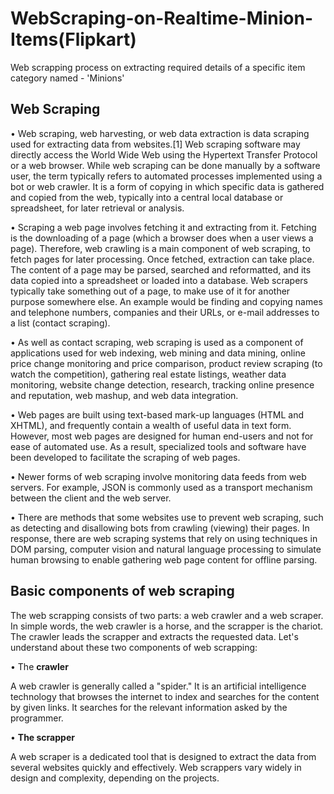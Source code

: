 # WebScraping-on-Realtime-Minion-Items(Flipkart)
Web scrapping process on extracting required details of a specific item category named - 'Minions'

## Web Scraping

•	Web scraping, web harvesting, or web data extraction is data scraping used for extracting data from websites.[1] Web scraping software may directly access the World Wide Web using the Hypertext Transfer Protocol or a web browser. While web scraping can be done manually by a software user, the term typically refers to automated processes implemented using a bot or web crawler. It is a form of copying in which specific data is gathered and copied from the web, typically into a central local database or spreadsheet, for later retrieval or analysis.

•	Scraping a web page involves fetching it and extracting from it. Fetching is the downloading of a page (which a browser does when a user views a page). Therefore, web crawling is a main component of web scraping, to fetch pages for later processing. Once fetched, extraction can take place. The content of a page may be parsed, searched and reformatted, and its data copied into a spreadsheet or loaded into a database. Web scrapers typically take something out of a page, to make use of it for another purpose somewhere else. An example would be finding and copying names and telephone numbers, companies and their URLs, or e-mail addresses to a list (contact scraping).

•	As well as contact scraping, web scraping is used as a component of applications used for web indexing, web mining and data mining, online price change monitoring and price comparison, product review scraping (to watch the competition), gathering real estate listings, weather data monitoring, website change detection, research, tracking online presence and reputation, web mashup, and web data integration.

•	Web pages are built using text-based mark-up languages (HTML and XHTML), and frequently contain a wealth of useful data in text form. However, most web pages are designed for human end-users and not for ease of automated use. As a result, specialized tools and software have been developed to facilitate the scraping of web pages.

•	Newer forms of web scraping involve monitoring data feeds from web servers. For example, JSON is commonly used as a transport mechanism between the client and the web server.

•	There are methods that some websites use to prevent web scraping, such as detecting and disallowing bots from crawling (viewing) their pages. In response, there are web scraping systems that rely on using techniques in DOM parsing, computer vision and natural language processing to simulate human browsing to enable gathering web page content for offline parsing.


## Basic components of web scraping

The web scrapping consists of two parts: a web crawler and a web scraper. In simple words, the web crawler is a horse, and the scrapper is the chariot. The crawler leads the scrapper and extracts the requested data. Let's understand about these two components of web scrapping:

•	The **crawler**

A web crawler is generally called a "spider." It is an artificial intelligence technology that browses the internet to index and searches for the content by given links. It searches for the relevant information asked by the programmer.

•  **The scrapper**

A web scraper is a dedicated tool that is designed to extract the data from several websites quickly and effectively. Web scrappers vary widely in design and complexity, depending on the projects.














